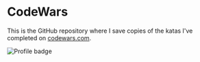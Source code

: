 # CodeWars

This is the GitHub repository where I save copies of the katas I've completed on
[codewars.com](https://www.codewars.com/).

![Profile badge](https://www.codewars.com/users/olegkrasilev/badges/large)
